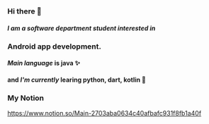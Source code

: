 ### Hi there 👋
##### I am a software department student interested in 
### Android app development.
#### ***Main language*** is java ✨
#### and ***I'm currently*** learing python, dart, kotlin 🌱 

### My Notion
https://www.notion.so/Main-2703aba0634c40afbafc931f8fb1a40f
## 

<!--
**jeongminji4490/Jeongminji4490** is a ✨ _special_ ✨ repository because its `README.md` (this file) appears on your GitHub profile.

Here are some ideas to get you started:

- 🔭 I’m currently working on ...
- 🌱 I’m currently learning ...
- 👯 I’m looking to collaborate on ...
- 🤔 I’m looking for help with ...
- 💬 Ask me about ...
- 📫 How to reach me: ...
- 😄 Pronouns: ...
- ⚡ Fun fact: ...
-->
